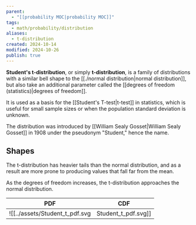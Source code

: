 ```yaml
---
parent:
  - "[[probability MOC|probability MOC]]"
tags:
  - math/probability/distribution
aliases:
  - t-distribution
created: 2024-10-14
modified: 2024-10-26
publish: true
---
```

**Student's t-distribution**, or simply **t-distribution**, is a family of distributions with a similar bell shape to the [[./normal distribution|normal distribution]], but also take an additional parameter called the [[degrees of freedom (statistics)|degrees of freedom]].

It is used as a basis for the [[Student's T-test|t-test]] in statistics, which is useful for small sample sizes or when the population standard deviation is unknown.

The distribution was introduced by [[William Sealy Gosset|William Sealy Gosset]] in 1908 under the pseudonym "Student," hence the name.

## Shapes

The t-distribution has heavier tails than the normal distribution, and as a result are more prone to producing values that fall far from the mean.

As the degrees of freedom increases, the t-distribution approaches the normal distribution.

| PDF                    | CDF                    |
| ---------------------- | ---------------------- |
| ![[../assets/Student_t_pdf.svg|Student_t_pdf.svg]] | ![[../assets/Student_t_cdf.svg|Student_t_cdf.svg]] |



